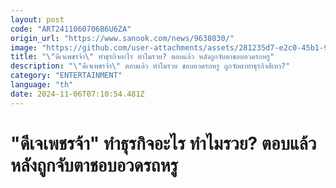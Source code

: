 ```yaml
---
layout: post
code: "ART2411060706B6U6ZA"
origin_url: "https://www.sanook.com/news/9638030/"
image: "https://github.com/user-attachments/assets/281235d7-e2c0-45b1-9282-c81e2c882a23"
title: "\"ดีเจเพชรจ้า\" ทำธุรกิจอะไร ทำไมรวย? ตอบแล้ว หลังถูกจับตาชอบอวดรถหรู"
description: "\"ดีเจเพชรจ้า\" ตอบแล้ว ทำไมรวย ชอบอวดรถหรู ถูกจับตาทำธุรกิจสีเทา?"
category: "ENTERTAINMENT"
language: "th"
date: 2024-11-06T07:10:54.481Z
---
```


# "ดีเจเพชรจ้า" ทำธุรกิจอะไร ทำไมรวย? ตอบแล้ว หลังถูกจับตาชอบอวดรถหรู
